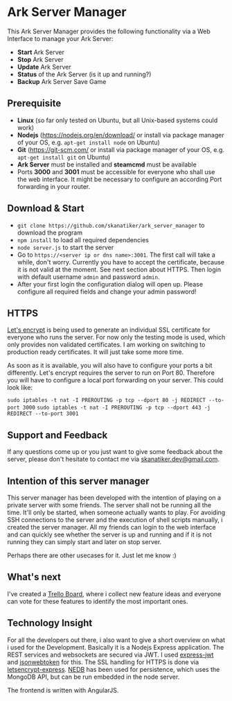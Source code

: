 # Ark Server Manager

This Ark Server Manager provides the following functionality via a Web Interface to manage your Ark Server:

- **Start** Ark Server
- **Stop** Ark Server
- **Update** Ark Server
- **Status** of the Ark Server (is it up and running?)
- **Backup** Ark Server Save Game

## Prerequisite

- **Linux** (so far only tested on Ubuntu, but all Unix-based systems could work)
- **Nodejs** (https://nodejs.org/en/download/ or install via package manager of your OS, e.g. `apt-get install node` on Ubuntu)
- **Git** (https://git-scm.com/ or install via package manager of your OS, e.g. `apt-get install git` on Ubuntu)
- **Ark Server** must be installed and **steamcmd** must be available
- Ports **3000** and **3001** must be accessible for everyone who shall use the web interface. It might be necessary to configure an according Port forwarding in your router.

## Download & Start

- `git clone https://github.com/skanatiker/ark_server_manager` to download the program
- `npm install` to load all required dependencies
- `node server.js` to start the server
- Go to `https://<server ip or dns name>:3001`. The first call will take a while, don't worry. Currently you have to accept the certificate, because it is not valid at the moment. See next section about HTTPS. Then login with default username `admin` and password `admin`.
- After your first login the configuration dialog will open up. Please configure all required fields and change your admin password! 

## HTTPS

[Let's encrypt](https://letsencrypt.org/) is being used to generate an individual SSL certificate for everyone who runs the server. For now only the testing mode is used, which only provides non validated certificates. I am working on switching to production ready certificates. It will just take some more time. 

As soon as it is available, you will also have to configure your ports a bit differently. Let's encrypt requires the server to run on Port 80. Therefore you will have to configure a local port forwarding on your server. This could look like:

`sudo iptables -t nat -I PREROUTING -p tcp --dport 80 -j REDIRECT --to-port 3000`
`sudo iptables -t nat -I PREROUTING -p tcp --dport 443 -j REDIRECT --to-port 3001`

## Support and Feedback
If any questions come up or you just want to give some feedback about the server, please don't hesitate to contact me via [skanatiker.dev@gmail.com](mailto:skanatiker.dev@gmail.com).

## Intention of this server manager
This server manager has been developed with the intention of playing on a private server with some friends. The server shall not be running all the time. It'll only be started, when someone actually wants to play. For avoiding SSH connections to the server and the execution of shell scripts manually, i created the server manager. All my friends can login to the web interface and can quickly see whether the server is up and running and if it is not running they can simply start and later on stop server.

Perhaps there are other usecases for it. Just let me know :)

## What's next
I've created a [Trello Board](https://trello.com/b/UeYwnWGy/ark-server-manager), where i collect new feature ideas and everyone can vote for these features to identify the most important ones.

## Technology Insight
For all the developers out there, i also want to give a short overview on what i used for the Development. Basically it is a Nodejs Express application. The REST services and websockets are secured via JWT. I used [express-jwt]() and [jsonwebtoken](https://github.com/auth0/node-jsonwebtoken) for this. The SSL handling for HTTPS is done via [letsencrypt-express](https://github.com/Daplie/letsencrypt-express). [NEDB](https://github.com/louischatriot/nedb) has been used for persistence, which uses the MongoDB API, but can be run embedded in the node server.

The frontend is written with AngularJS.